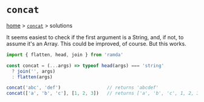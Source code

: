 # `concat`

[home](../README.md) &gt; [`concat`](./README.md) &gt; solutions

It seems easiest to check if the first argument is a String, and, if not, to assume it's an Array. This could be improved, of course. But this works.

```js
import { flatten, head, join } from 'ramda'

const concat = (...args) => typeof head(args) === 'string'
  ? join('', args)
  : flatten(args)

concat('abc', 'def')                 // returns 'abcdef'
concat(['a', 'b', 'c'], [1, 2, 3])   // returns ['a', 'b', 'c', 1, 2, 3]
```
